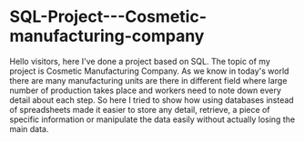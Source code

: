 # SQL-Project---Cosmetic-manufacturing-company
Hello visitors, here I've done a project based on SQL. The topic of my project is Cosmetic Manufacturing Company. As we know in today's world there are many manufacturing units are there in different field where large number of production takes place and workers need to note down every detail about each step. So here I tried to show how using databases instead of spreadsheets made it easier to store any detail, retrieve, a piece of specific information or manipulate the data easily without actually losing the main data.
